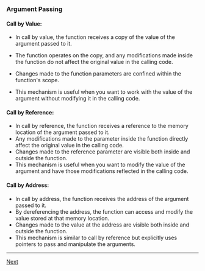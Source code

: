 ### Argument Passing

#### Call by Value:

- In call by value, the function receives a copy of the value of the argument passed to it.

- The function operates on the copy, and any modifications made inside the function do not affect the original value in the calling code.
- Changes made to the function parameters are confined within the function's scope.
- This mechanism is useful when you want to work with the value of the argument without modifying it in the calling code.
#### Call by Reference:

- In call by reference, the function receives a reference to the memory location of the argument passed to it.
- Any modifications made to the parameter inside the function directly affect the original value in the calling code.
- Changes made to the reference parameter are visible both inside and outside the function.
- This mechanism is useful when you want to modify the value of the argument and have those modifications reflected in the calling code.
#### Call by Address:

- In call by address, the function receives the address of the argument passed to it.
- By dereferencing the address, the function can access and modify the value stored at that memory location.
- Changes made to the value at the address are visible both inside and outside the function.
- This mechanism is similar to call by reference but explicitly uses pointers to pass and manipulate the arguments.


---
[Next](https://github.com/Lavin-tom/cpp_programming/tree/master/Namespace)